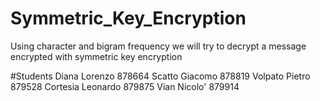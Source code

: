 # Symmetric_Key_Encryption
Using character and bigram frequency we will try to decrypt a message encrypted with symmetric key encryption

#Students
Diana Lorenzo 878664
Scatto Giacomo 878819
Volpato Pietro 879528
Cortesia Leonardo 879875
Vian Nicolo' 879914
